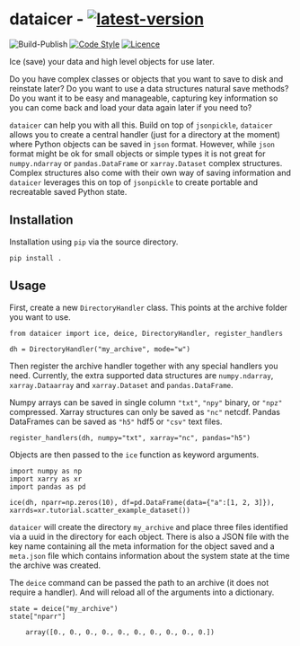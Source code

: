 # dataicer - [![latest-version](https://img.shields.io/pypi/v/dataicer?color=006dad&label=pypi_version&logo=Python&logoColor=white)](https://pypi.org/project/dataicer)

![Build-Publish](https://github.com/trhallam/dataicer/actions/workflows/python-build-test-publish.yml/badge.svg) [![Code Style](https://img.shields.io/badge/code_style-black-000000.svg)](https://github.com/psf/black) [![Licence](https://img.shields.io/badge/license-GPLv3-brightgreen)](https://github.com/trhallam/dataicer/blob/main/LICENSE)

Ice (save) your data and high level objects for use later.

Do you have complex classes or objects that you want to save to disk and reinstate
later? Do you want to use a data structures natural save methods? Do you want it
to be easy and manageable, capturing key information so you can come back and load
your data again later if you need to?

`dataicer` can help you with all this. Build on top of `jsonpickle`, `dataicer` 
allows you to create a central handler (just for a directory at the moment) where
Python objects can be saved in `json` format. However, while `json` format might
be ok for small objects or simple types it is not great for `numpy.ndarray` or 
`pandas.DataFrame` or `xarray.Dataset` complex structures. Complex structures also
come with their own way of saving information and `dataicer` leverages this on top
of `jsonpickle` to create portable and recreatable saved Python state.

## Installation

Installation using `pip` via the source directory.

```
pip install .
```

## Usage

First, create a new `DirectoryHandler` class. This points at the archive folder
you want to use.

```
from dataicer import ice, deice, DirectoryHandler, register_handlers

dh = DirectoryHandler("my_archive", mode="w")
```

Then register the archive handler together with any special handlers you need.
Currently, the extra supported data structures are `numpy.ndarray`, `xarray.Dataarray` and `xarray.Dataset` and `pandas.DataFrame`.

Numpy arrays can be saved in single column `"txt"`, `"npy"` binary, or `"npz"` compressed.
Xarray structures can only be saved as `"nc"` netcdf.
Pandas DataFrames can be saved as `"h5"` hdf5 or `"csv"` text files.

```
register_handlers(dh, numpy="txt", xarray="nc", pandas="h5")
```

Objects are then passed to the `ice` function as keyword arguments.

```
import numpy as np
import xarry as xr
import pandas as pd

ice(dh, nparr=np.zeros(10), df=pd.DataFrame(data={"a":[1, 2, 3]}), xarrds=xr.tutorial.scatter_example_dataset())
```

`dataicer` will create the directory `my_archive` and place three files identified via a uuid
in the directory for each object. There is also a JSON file with the key name containing all
the meta information for the object saved and a `meta.json` file which contains information
about the system state at the time the archive was created.

The `deice` command can be passed the path to an archive (it does not require a handler). And
will reload all of the arguments into a dictionary.

```
state = deice("my_archive")
state["nparr"]

    array([0., 0., 0., 0., 0., 0., 0., 0., 0., 0.])
```